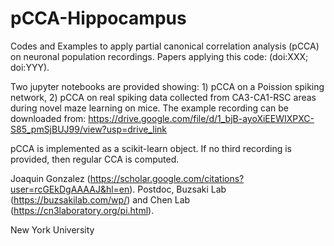 # pCCA-Hippocampus
Codes and Examples to apply partial canonical correlation analysis (pCCA) on neuronal population recordings. 
Papers applying this code: (doi:XXX; doi:YYY).

Two jupyter notebooks are provided showing: 1) pCCA on a Poission spiking network, 2) pCCA on real spiking data collected from CA3-CA1-RSC areas during novel maze learning on mice. 
The example recording can be downloaded from: 
https://drive.google.com/file/d/1_bjB-ayoXiEEWIXPXC-S85_pmSjBUJ99/view?usp=drive_link

pCCA is implemented as a scikit-learn object. If no third recording is provided, then regular CCA is computed.   

Joaquin Gonzalez (https://scholar.google.com/citations?user=rcGEkDgAAAAJ&hl=en).
Postdoc, Buzsaki Lab (https://buzsakilab.com/wp/) and Chen Lab (https://cn3laboratory.org/pi.html).

New York University
